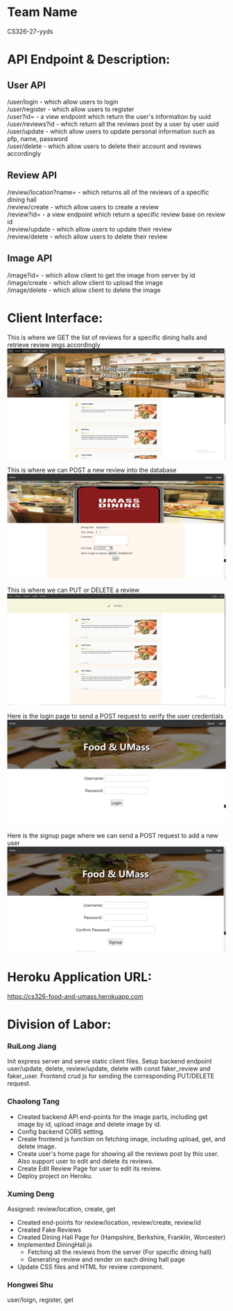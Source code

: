 # Team Name
CS326-27-yyds

# API Endpoint & Description:

## User API
/user/login - which allow users to login \
/user/register - which allow users to register \
/user?id= - a view endpoint which return the user's information by uuid \
/user/reviews?id - which return all the reviews post by a user by user uuid \
/user/update - which allow users to update personal information such as pfp, name, password \
/user/delete - which allow users to delete their account and reviews accordingly

## Review API
/review/location?name= - which returns all of the reviews of a specific dining hall \
/review/create - which allow users to create a review \
/review?id= - a view endpoint which return a specific review base on review id \
/review/update - which allow users to update their review \
/review/delete - which allow users to delete their review 


## Image API
/image?id= - which allow client to get the image from server by id \
/image/create - which allow client to upload the image \
/image/delete - which allow client to delete the image 


# Client Interface:
This is where we GET the list of reviews for a specific dining halls and retrieve review imgs accordingly
![Reviews](./img/faker-reviews.png)

This is where we can POST a new review into the database
![Review](./img/postReview.png)

This is where we can PUT or DELETE a review
![Review-edit-delete](./img/edit-delete-review.png)

Here is the login page to send a POST request to verify the user credentials
![Login](./img/login.png)

Here is the signup page where we can send a POST request to add a new user
![Signup](./img/signup.png)

# Heroku Application URL:
https://cs326-food-and-umass.herokuapp.com

# Division of Labor:
### RuiLong Jiang
Init express server and serve static client files. Setup backend endpoint user/update, delete, review/update, delete with const faker_review and faker_user. Frontend crud js for sending the corresponding PUT/DELETE request.
### Chaolong Tang
- Created backend API end-points for the image parts, including get image by id, upload image and delete image by id.
- Config backend CORS setting.
- Create frontend js function on fetching image, including upload, get, and delete image.
- Create user's home page for showing all the reviews post by this user. Also support user to edit and delete its reviews.
- Create Edit Review Page for user to edit its review.
- Deploy project on Heroku.
### Xuming Deng
Assigned: review/location, create, get
- Created end-points for review/location, review/create, review/id
- Created Fake Reviews
- Created Dining Hall Page for (Hampshire, Berkshire, Franklin, Worcester)
- Implemented DiningHall.js
    - Fetching all the reviews from the server (For specific dining hall)
    - Generating review and render on each dining hall page
- Update CSS files and HTML for review component.

### Hongwei Shu
user/loign, register, get
